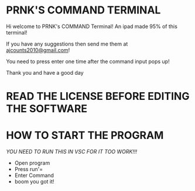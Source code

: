 # PRNK'S COMMAND TERMINAL

Hi welcome to PRNK's COMMAND Terminal! An ipad made 95% of this terminal!

If you have any suggestions then send me them at ajcounts2010@gmail.com! 


You need to press enter one time after the command input pops up!

Thank you and have a good day

# READ THE LICENSE BEFORE EDITING THE SOFTWARE





# HOW TO START THE PROGRAM

*YOU NEED TO RUN THIS IN VSC FOR IT TOO WORK!!!*


* Open program
* Press run'=
* Enter Command
* boom you got it!
